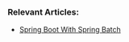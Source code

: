 ### Relevant Articles:

- [Spring Boot With Spring Batch](https://www.baeldung.com/spring-boot-spring-batch)

